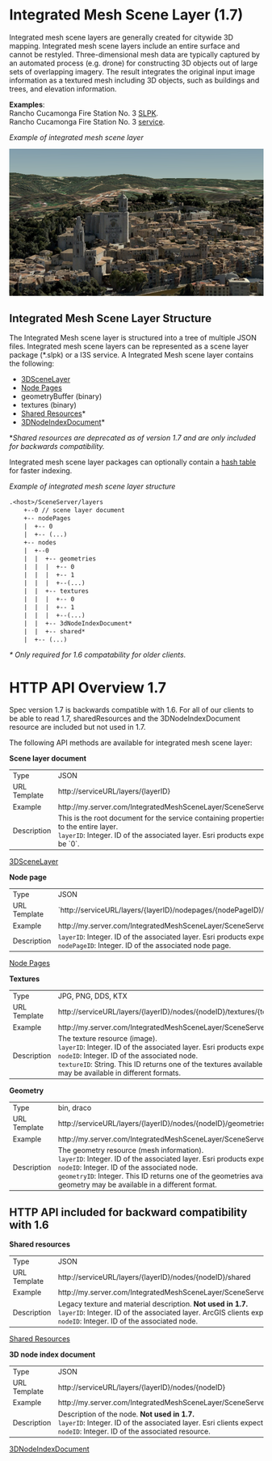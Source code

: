 # Integrated Mesh Scene Layer (1.7)

Integrated mesh scene layers are generally created for citywide 3D mapping.  Integrated mesh scene layers include an entire surface and cannot be restyled.  Three-dimensional mesh data are typically captured by an automated process (e.g. drone) for constructing 3D objects out of large sets of overlapping imagery. The result integrates the original input image information as a textured mesh including 3D objects, such as buildings and trees, and elevation information.
 
**Examples**:<br />
Rancho Cucamonga Fire Station No. 3 [SLPK](https://www.arcgis.com/home/item.html?id=e0dfde9f11054aac8e15edbb8aa1631d). <br />
Rancho Cucamonga Fire Station No. 3 [service](https://www.arcgis.com/home/item.html?id=4028eb46e12e42f7889367bafcd6866d). <br />

*Example of integrated mesh scene layer*

![Integrated Mesh Scene Layer](../img/IM.PNG)

## Integrated Mesh Scene Layer Structure
The Integrated Mesh scene layer is structured into a tree of multiple JSON files. Integrated mesh scene layers can be represented as a scene layer package (*.slpk) or a I3S service. A Integrated Mesh scene layer contains the following:

- [3DSceneLayer](3DSceneLayer.cmn.md)
- [Node Pages](nodes.cmn.md)
- geometryBuffer (binary)
- textures (binary)
- [Shared Resources](sharedResource.cmn.md)*
- [3DNodeIndexDocument](3DNodeIndexDocument.cmn.md)*

**Shared resources are deprecated as of version 1.7 and are only included for backwards compatibility.*

Integrated mesh scene layer packages can optionally contain a [hash table](slpk_hashtable.cmn.md) for faster indexing. 

*Example of integrated mesh scene layer structure*

```
.<host>/SceneServer/layers
	+--0 // scene layer document
	+-- nodePages
	|  +-- 0
	|  +-- (...)
	+-- nodes
	|  +--0
	|  |  +-- geometries
	|  |  |  +-- 0
	|  |  |  +-- 1
	|  |  |  +--(...)
	|  |  +-- textures
	|  |  |  +-- 0
	|  |  |  +-- 1
	|  |  |  +--(...)
	|  |  +-- 3dNodeIndexDocument*
	|  |  +-- shared* 
    |  +-- (...)

```
_* Only required for 1.6 compatability for older clients._ <br />

# HTTP API Overview 1.7

Spec version 1.7 is backwards compatible with 1.6.  For all of our clients to be able to read 1.7, sharedResources and the 3DNodeIndexDocument resource are included but not used in 1.7.

The following API methods are available for integrated mesh scene layer:

**Scene layer document**

<table>
<tr>
    <td>Type</td>
    <td>JSON</td>
</tr>
<tr>
    <td>URL Template</td>
    <td>http://serviceURL/layers/{layerID}</td>
</tr>
<tr>
    <td>Example</td>
    <td>http://my.server.com/IntegratedMeshSceneLayer/SceneServer/layers/0</td>
</tr>
<tr>
    <td>Description</td>
    <td>This is the root document for the service containing properties common to the entire layer. <br/>
    <code>layerID</code>: Integer. ID of the associated layer. Esri products expect this to be `0`.</td>
</tr>
</table>

[3DSceneLayer](3DSceneLayer.cmn.md)

**Node page** <br />

<table>
<tr>
    <td>Type</td>
    <td>JSON</td>
</tr>
<tr>
    <td>URL Template</td>
    <td>`http://serviceURL/layers/{layerID}/nodepages/{nodePageID}/`</td>
</tr>
<tr>
    <td>Example</td>
    <td>http://my.server.com/IntegratedMeshSceneLayer/SceneServer/layers/0/nodepages/8</td>
</tr>
<tr>
    <td>Description</td>
    <td><code>layerID</code>: Integer. ID of the associated layer. Esri products expect this to be `0`. <br>
    <code>nodePageID</code>: Integer. ID of the associated node page.</td>
</tr>
</table>

[Node Pages](nodes.cmn.md)

**Textures**
<table>
<tr>
    <td>Type</td>
    <td>JPG, PNG, DDS, KTX </td>
</tr>
<tr>
    <td>URL Template</td>
    <td>http://serviceURL/layers/{layerID}/nodes/{nodeID}/textures/{texture ID}</td>
</tr>
<tr>
    <td>Example</td>
    <td>http://my.server.com/IntegratedMeshSceneLayer/SceneServer/layers/0/nodes/98/textures/1
 </td>
</tr>
<tr>
    <td>Description</td>
    <td>The texture resource (image). <br/>
    <code>layerID</code>: Integer. ID of the associated layer. Esri products expect this to be `0`. <br/>
    <code>nodeID</code>: Integer. ID of the associated node. <br/>
    <code>textureID</code>: String. This ID returns one of the textures available for this node. The same texture may be available in different formats.</td>
</tr>
</table>

**Geometry**
<table>
<tr>
    <td>Type</td>
    <td>bin, draco</td>
</tr>
<tr>
    <td>URL Template</td>
    <td>http://serviceURL/layers/{layerID}/nodes/{nodeID}/geometries/{geometry ID}</td>
</tr>
<tr>
    <td>Example</td>
    <td>http://my.server.com/IntegratedMeshSceneLayer/SceneServer/layers/0/nodes/98/geometries/1  </td>
</tr>
<tr>
    <td>Description</td>
    <td>The geometry resource (mesh information). <br/>
    <code>layerID</code>: Integer. ID of the associated layer. Esri products expect this to be `0`. <br/>
    <code>nodeID</code>: Integer. ID of the associated node. <br/>
    <code>geometryID</code>: Integer. This ID returns one of the geometries available for this node. The same geometry may be available in a different format. </td>
</tr>
</table>

## HTTP API included for backward compatibility with 1.6

**Shared resources**
<table>
<tr>
    <td>Type</td>
    <td>JSON</td>
</tr>
<tr>
    <td>URL Template</td>
    <td>http://serviceURL/layers/{layerID}/nodes/{nodeID}/shared</td>
</tr>
<tr>
    <td>Example</td>
    <td>http://my.server.com/IntegratedMeshSceneLayer/SceneServer/layers/0/nodes/98/shared  </td>
</tr>
<tr>
    <td>Description</td>
    <td>Legacy texture and material description. <strong>Not used in 1.7.</strong> <br/>
    <code>layerID</code>: Integer. ID of the associated layer. ArcGIS clients expect this to be `0`. <br/>
    <code>nodeID</code>: Integer. ID of the associated node.  </td>
</tr>
</table>

[Shared Resources](sharedResource.cmn.md)

**3D node index document**

<table>
<tr>
    <td>Type</td>
    <td>JSON</td>
</tr>
<tr>
    <td>URL Template</td>
    <td>http://serviceURL/layers/{layerID}/nodes/{nodeID}</td>
</tr>
<tr>
    <td>Example</td>
    <td>http://my.server.com/IntegratedMeshSceneLayer/SceneServer/layers/0/nodes/98</td>
</tr>
<tr>
    <td>Description</td>
    <td>Description of the node. <strong>Not used in 1.7.</strong> <br/>
    <code>layerID</code>: Integer. ID of the associated layer. Esri clients expect this to be `0`. <br/>
    <code>nodeID</code>: Integer. ID of the associated resource.</td>
</tr>
</table>

[3DNodeIndexDocument](3DNodeIndexDocument.cmn.md)

